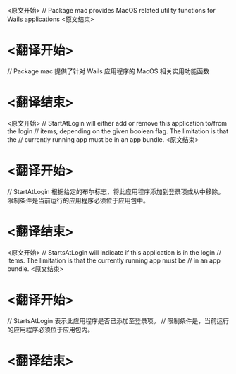 
<原文开始>
// Package mac provides MacOS related utility functions for Wails applications
<原文结束>

# <翻译开始>
// Package mac 提供了针对 Wails 应用程序的 MacOS 相关实用功能函数
# <翻译结束>


<原文开始>
// StartAtLogin will either add or remove this application to/from the login
// items, depending on the given boolean flag. The limitation is that the
// currently running app must be in an app bundle.
<原文结束>

# <翻译开始>
// StartAtLogin 根据给定的布尔标志，将此应用程序添加到登录项或从中移除。限制条件是当前运行的应用程序必须位于应用包中。
# <翻译结束>


<原文开始>
// StartsAtLogin will indicate if this application is in the login
// items. The limitation is that the currently running app must be
// in an app bundle.
<原文结束>

# <翻译开始>
// StartsAtLogin 表示此应用程序是否已添加至登录项。
// 限制条件是，当前运行的应用程序必须位于应用包内。
# <翻译结束>

